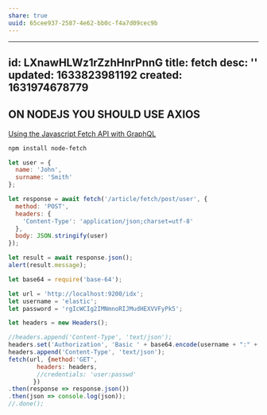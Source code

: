 ```yaml
---
share: true
uuid: 65cee937-2587-4e62-bb0c-f4a7d09cec9b
---
```

---
id: LXnawHLWz1rZzhHnrPnnG
title: fetch
desc: ''
updated: 1633823981192
created: 1631974678779
---


## ON NODEJS YOU SHOULD USE AXIOS

[Using the Javascript Fetch API with GraphQL](https://fjolt.com/article/graphql-fetch-api-frontend-javascript)

``` bash
npm install node-fetch
```

``` javascript
let user = {
  name: 'John',
  surname: 'Smith'
};

let response = await fetch('/article/fetch/post/user', {
  method: 'POST',
  headers: {
    'Content-Type': 'application/json;charset=utf-8'
  },
  body: JSON.stringify(user)
});

let result = await response.json();
alert(result.message);
```

``` javascript
let base64 = require('base-64');

let url = 'http://localhost:9200/idx';
let username = 'elastic';
let password = 'rgIcWCIg2IMNmnoRIJMudHEXVVFyPk5';

let headers = new Headers();

//headers.append('Content-Type', 'text/json');
headers.set('Authorization', 'Basic ' + base64.encode(username + ":" + password));
headers.append('Content-Type', 'text/json');
fetch(url, {method:'GET',
        headers: headers,
        //credentials: 'user:passwd'
       })
.then(response => response.json())
.then(json => console.log(json));
//.done();
```

